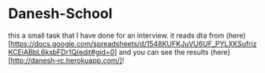 # Danesh-School
this a small task that I have done for an interview.
it reads dta from (here)[https://docs.google.com/spreadsheets/d/1548KUFKJuVU6UF_PYLXKSufrizKCEiABbL6ksbFDr1Q/edit#gid=0] and you can see the results (here)[http://danesh-rc.herokuapp.com/]!
